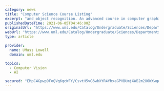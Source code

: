 ```yaml
---
category: news
title: "Computer Science Course Listing"
excerpt: "and object recognition. An advanced course in computer graphics for students familiar with basic issues in computer graphics. Details on hidden line and surface removal. 2D and 3D curve and surface generation, rendering, illumination, and color models ..."
publishedDateTime: 2021-06-05T04:46:00Z
originalUrl: "https://www.uml.edu/Catalog/Undergraduate/Sciences/Departments/Computer-Science/Course-Listing.aspx"
webUrl: "https://www.uml.edu/Catalog/Undergraduate/Sciences/Departments/Computer-Science/Course-Listing.aspx"
type: article

provider:
  name: UMass Lowell
  domain: uml.edu

topics:
  - Computer Vision
  - AI

secured: "EMpC4Gpwp9FoQVq6qcWFY/CsvtH5vG6wbXYR4fhxaGPVBUmjXWB2m286WXwqwyA8JnfTbdg3wy/0/Mk7RmHqQLuWowBA4R5OJ1OukP22A+6hH5cx2aP5ypfrFU2YmNFhsfIAiexpNqvoJXJhFHrM+zwlSlsLNUNPTiOuoK+y6R9NvcdYDQI71dT6v9NGuaxZ8LGnZbr+71WTmWbTF+7UBMgL8cxJEI6EbnoIT8vMswapyWzzjwP15LepzVXrBYIOvgETxKYCzhrqiOk6Q+DOnw2AK8RuNgVs12qQeU7uKCTbqGGC+jA4Xh3lI6LRptYGtNGBoOG5FOi6FkZDVwaGJkW51VuCvphpFhNOW1aIxCs=;S8oNuZJtN0sDNOW1QEUK6A=="
---
```



